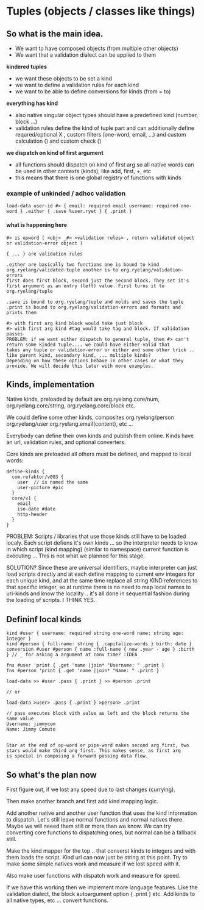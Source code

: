 # Tuples (objects / classes like things)

## So what is the main idea.

* We want to have composed objects (from multiple other objects)
* We want that a validation dialect can be applied to them

**kindered tuples**

* we want these objects to be set a kind
* we want to define a validation rules for each kind
* we want to be able to define conversions for kinds (from = to)

**everything has kind**

* also native singular object types should have a predefined kind (number, block ...)
* validation rules define the kind of tuple part and can additionally define requred/optional X , custom filters (one-word, email, ...)
  and custom calculation () and custom check ()

**we dispatch on kind of first argument**
* all functions should dispatch on kind of first arg so all native words can be used in other contexts (kinds), like add, first, +,  etc
* this means that there is one global registry of functions with kinds

### example of unkinded / adhoc validation

    load-data user-id #> { email: required email username: required one-word } .either { .save %user.ryet } { .print }
    
#### what is happening here
    #> is opword ( <obj> _#> <validation rules> , return validated object or validation-error object )
    
    { ... } are validation rules
    
    .either are basically two functions one is bound to kind org.ryelang/validated-tuple another is to org.ryelang/validation-errors
    first does first block, second just the second block. They set it's first argument as an entry (left) value. First turns it to 
    org.ryelang/tuple
    
    .save is bound to org.ryelang/tuple and molds and saves the tuple
    .print is bound to org.ryelang/validation-errors and formats and prints them
    
    #> with first arg kind block would take just block
    #> with first arg kind #tag would take tag and block. If validation passes 
    PROBLEM: if we want either dispatch to general tuple, then #> can't return some kinded tuple.... we could have either-valid that 
    takes any tuple or validation-error or either and some other trick .. like parent kind, secondary kind, ... multiple kinds? 
    Depending on how these options behave in other cases or what they provide. We will decide this later with more examples.
    
## Kinds, implementation

Native kinds, preloaded by default are org.ryelang.core/num, org.ryelang.core/string, org.ryelang.core/block  etc.

We could define some other kinds, composites org.ryelang/person org.ryelang/user org.ryelang.email(content), etc ...

Everybody can define their own kinds and publish them online. Kinds have an url, validation rules, and optional converters.

Core kinds are preloaded all others must be defined, and mapped to local words:

    define-kinds {
      com.refaktor/v003 {
        user  // is named the same
        user-picture #pic
      }
      core/v1 {
        email
        iso-date #date
        http-header
      }
    }

PROBLEM:
Scripts / libraries that use those kinds still have to be loaded localy. Each script defiens it's own kinds ... so the interpreter needs to know in which script (kind mapping) (similar to namespace) current function is executing ... This is not what we planned for this stage.

SOLUTION?
Since these are universal identifiers, maybe interpreter can just load scripts directly and at each define mapping to current env integers for each unique kind, and at the same time replace all string KIND references to that specific integer, so at runtime there is no need to map local names to uri-kinds and know the locality .. it's all done in sequential fashion during the loading of scripts.
I THINK YES.


## Defininf local kinds

    kind #user { username: required string one-word name: string age: integer }
    kind #person { full-name: string { .capitalize-words } birth: date }
    conversion #user #person { name :full-name { now .year - age } :birth } // _ for asking a argument at conv time? :IDEA
    
    fns #user 'print { .get 'name |join* "Username: " .print }
    fns #person 'print { .get 'name |join* "Name: " .print }
    
    load-data >> #user .pass { .print } >> #person .print
    
    // or
    
    load-data >user> .pass { .print } >person> .print
    
    // pass executes block vith value as left and the block returns the same value
    Username: jimmycom
    Name: Jimmy Comute
    
    
    Star at the end of op-word or pipe-word makes second arg first, two stars would make third arg first. This makes sense, as first arg
    is special in composing a forward passing data flow.
    
          
          
          
## So what's the plan now

First figure out, if we lost any speed due to last changes (currying). 

Then make another branch and first add kind mapping logic.

Add another native and another user function that uses the kind information to dispatch. Let's still leave normal functions and normal natives there. Maybe we will neeed them still or more than we know. We can try converting core functions to dispatching ones, but normal can be a fallback still.

Make the kind mapper for the top .. that converst kinds to integers and with them loads the script. Kind url can now just be string at this point. Try to make some simple natives work and measure if we lost speed with it. 

Also make user functions with dispatch work and measure for speed.

If we have this working then we implement more language features. Like the validation dialect, the block autoargument option { .print } etc. Add kinds to all native types, etc ... convert functions.




